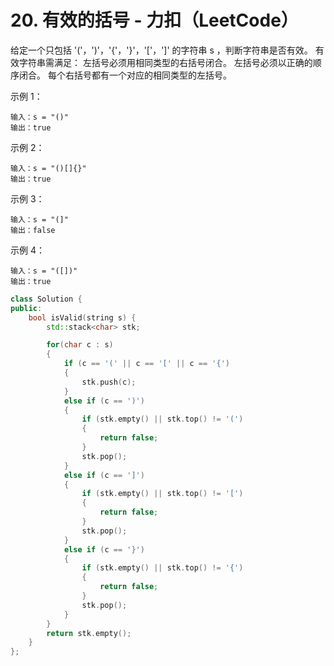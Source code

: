 # 20. 有效的括号 - 力扣（LeetCode）
给定一个只包括 '('，')'，'{'，'}'，'['，']' 的字符串 s ，判断字符串是否有效。
有效字符串需满足：
左括号必须用相同类型的右括号闭合。
左括号必须以正确的顺序闭合。
每个右括号都有一个对应的相同类型的左括号。

示例 1：
```
输入：s = "()"
输出：true
```
示例 2：
```
输入：s = "()[]{}"
输出：true
```
示例 3：
```
输入：s = "(]"
输出：false
```
示例 4：
```
输入：s = "([])"
输出：true
```

```c++
class Solution {
public:
    bool isValid(string s) {
        std::stack<char> stk;

        for(char c : s)
        {
            if (c == '(' || c == '[' || c == '{')
            {
                stk.push(c);
            }
            else if (c == ')')
            {
                if (stk.empty() || stk.top() != '(')
                {
                    return false;
                }
                stk.pop();
            } 
            else if (c == ']')
            {
                if (stk.empty() || stk.top() != '[')
                {
                    return false;
                }
                stk.pop(); 
            }
            else if (c == '}')
            {
                if (stk.empty() || stk.top() != '{')
                {
                    return false;
                }
                stk.pop(); 
            }
        }
        return stk.empty();
    }
};
```